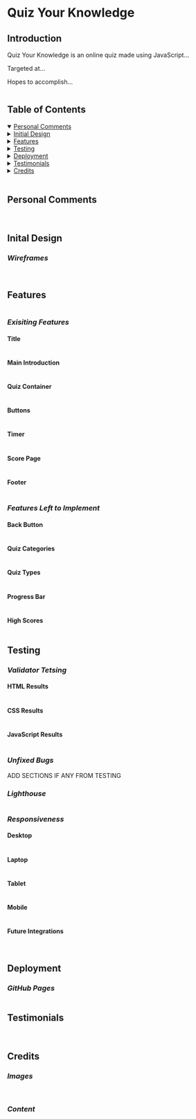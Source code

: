 <!-- 
Title

Introduction

Table of contents

Features 
decided to change from actualy buttons to divs as the buttons would keep staying displayed - this idea was taken from carino, thought i could make it would by using buttons but this didnt seem to be the case. 
- decided to make selectable buttons for the answer as i wanted to make radio buttons but i struffled getting them to display and work the way intended, so i decided to change the answer type.
Testing 

Deployment

Credits 

https://codepen.io/gcarino/details/AaJBOo - although used this idea and followed along with the code, i did change it up and added my own things to it, I liked the idea however i didnt feel confident to create it on my own and needed the extra support. I did find a lot of struggles with this langauge because of all the math-like code and I have always struggled with maths, but I am confident the more I do and practise the easier it will become and I will understand it. - styled the css on my own - mainly used the JS part and the inital layout for the html for an idea on how to set it out. the rest i redesigned to my liking. - didnt end up using
https://stock.adobe.com/uk/Library/urn:aaid:sc:EU:a7e14fc3-e0ae-4d3e-813d-3ee277117c3a?asset_id=214500542 - used my adobe account for this, as there was a free trail 
https://blog.hubspot.com/website/center-an-image-in-html#:~:text=Step%201%3A%20Wrap%20the%20image,to%20a%20fixed%20length%20value. - wanted to use a different methid to center the image rather than using margins
https://www.tutorialspoint.com/html/html_email_links.htm adding email link
favicon - https://favicon.io/emoji-favicons/light-bulb
https://github.com/Code-Institute-Solutions/love-maths-2.0-sourcecode - lovemaths source code for the dom eventlisteners, the score count
https://www.myenglishteacher.eu/blog/english-quiz-questions-and-answers/ - for some question ideas for the english section
https://www.youtube.com/watch?v=riDzcEQbX6k - for help making the buttons functional due to having struggles, then implemented the code to final two buttons myself - used a lot of to help
https://imagecolorpicker.com/color-code/736b76 - for checking colour contrast and choosing the colours
https://www.freecodecamp.org/news/location-reload-method-how-to-reload-a-page-in-javascript/ - create a reload the page button tot take back to. main oage
https://fontawesome.com/
https://fonts.google.com/
https://www.youtube.com/watch?v=WiLTsxjCmWQ to create countdown - however changed to timer
https://stackoverflow.com/questions/41632942/how-to-measure-time-elapsed-on-javascript - create calculate time function
https://stackoverflow.com/questions/61733331/js-power-sign-exponent-to-number - just to get the power numbers to add to the string rather than using the ^ sign

-->

# **Quiz Your Knowledge**

## **Introduction**

Quiz Your Knowledge is an online quiz made using JavaScript...

Targeted at...

Hopes to accomplish...

<img src="" alt="">

## **Table of Contents**
<details open>
<summary><a href="#personal-comments">Personal Comments</a></summary>
</details>
<details>
<summary><a href=#inital-design>Initial Design</a></summary>
<ul>
<li>Wireframe</li>
</ul>
</details>
<details>
<summary><a href="#features">Features</a></summary>
<ul>
<details>
<summary><a href="#existing-features">Existing Features</a></summary>
<li>Title</li>
<li>Main image</li>
<li>Introduction</li>
<li>Quiz Container</li>
<li>Buttons</li>
<li>Timer</li>
<li>Score Page</li>
<li>Footer</li>
</details>
<details>
<summary><a href="#features-left-to-implement">Features Left to Implement</a></summary>
<li>Back Button</li>
<li>Quiz Categories</li>
<li>Quiz Types</li>
<li>Progress Bar</li>
<li>High Scores</li>
</ul>
</details>
<details>
<summary><a href= "#testing">Testing</a></summary>
<ul>
<details>
<summary><a href="#validator-testing">Validator Testing</a></summary>
<li>HTML</li>
<li>CSS</li>
<li>JavaScript</li>
</details>
<details>
<summary><a href="#unfixed-bugs">Unfixed Bugs</a></summary>
<li></li>
<li></li>
<li></li>
</details>
<details>
<summary><a href="#lighthouse">Lighthouse</a></summary>
<li></li>
</details>
<details>
<summary><a href="#responsiveness">Responsiveness</a></summary>
<li>Desktop</li>
<li>Laptop</li>
<li>Tablet</li>
<li>Mobile</li>
<li>Future Integrations</li>
</ul>
</details>
<details>
<summary><a href="#deployment">Deployment</a></summary>
<ul>
<li>GitHub Pages</li>
</ul>
</details>
<details>
<summary><a href="#testimonials">Testimonials</a></summary>
</details>
<details>
<summary><a href="#credits">Credits</a></summary>
<ul>
<li>Images</li>
<li>Content</li>
</ul>
</details>

<br>

## **Personal Comments**

<br>

## **Inital Design**

### ***Wireframes***

<img src="" alt="">
<img src="" alt="">
<img src="" alt="">

## **Features**

<img src="" alt="">

### ***Exisiting Features***

#### Title

<img src="" alt="">

#### Main Introduction

<img src="" alt="">

#### Quiz Container

<img src="" alt="">

#### Buttons

<img src="" alt="">

#### Timer

<img src="" alt="">

#### Score Page

<img src="" alt="">

#### Footer

<img src="" alt="">

### ***Features Left to Implement***

#### Back Button

<img src="" alt="">

#### Quiz Categories

<img src="" alt="">

#### Quiz Types

<img src="" alt="">

#### Progress Bar

<img src="" alt="">

#### High Scores

<img src="" alt="">

## **Testing**

### ***Validator Tetsing***

#### HTML Results

<img src="" alt="">

#### CSS Results

<img src="" alt="">

#### JavaScript Results 

<img src="" alt="">

### ***Unfixed Bugs***
ADD SECTIONS IF ANY FROM TESTING

### ***Lighthouse***

<img src="" alt="">

### ***Responsiveness***

#### Desktop

<img src="" alt="">

#### Laptop

<img src="" alt="">

#### Tablet

<img src="" alt="">

#### Mobile

<img src="" alt="">

#### Future Integrations

<br>

## **Deployment**

### ***GitHub Pages***

<img src="" alt="">

## **Testimonials**

<br>

## **Credits**

### ***Images***

<br>

### ***Content***